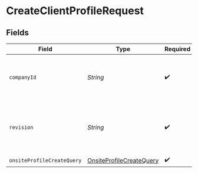 # CreateClientProfileRequest


## Fields

| Field                                                                                                                        | Type                                                                                                                         | Required                                                                                                                     | Description                                                                                                                  | Example                                                                                                                      |
| ---------------------------------------------------------------------------------------------------------------------------- | ---------------------------------------------------------------------------------------------------------------------------- | ---------------------------------------------------------------------------------------------------------------------------- | ---------------------------------------------------------------------------------------------------------------------------- | ---------------------------------------------------------------------------------------------------------------------------- |
| `companyId`                                                                                                                  | *String*                                                                                                                     | :heavy_check_mark:                                                                                                           | Your Public API Key / Site ID. See [this article](https://help.klaviyo.com/hc/en-us/articles/115005062267) for more details. | PUBLIC_API_KEY                                                                                                               |
| `revision`                                                                                                                   | *String*                                                                                                                     | :heavy_check_mark:                                                                                                           | API endpoint revision (format: YYYY-MM-DD[.suffix])                                                                          |                                                                                                                              |
| `onsiteProfileCreateQuery`                                                                                                   | [OnsiteProfileCreateQuery](../../models/components/OnsiteProfileCreateQuery.md)                                              | :heavy_check_mark:                                                                                                           | N/A                                                                                                                          |                                                                                                                              |